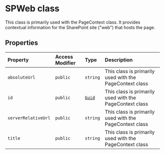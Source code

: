 # SPWeb class





This class is primarily used with the PageContext class. It provides contextual 
information for the SharePoint site ("web") that hosts the page.

## Properties

| Property	   | Access Modifier | Type	| Description|
|:-------------|:----|:-------|:-----------|
|`absoluteUrl`     | `public` | `string` | This class is primarily used with the PageContext class |
|`id`     | `public` | [`Guid`](../sp-client-base/guid.md) | This class is primarily used with the PageContext class |
|`serverRelativeUrl`     | `public` | `string` | This class is primarily used with the PageContext class |
|`title`     | `public` | `string` | This class is primarily used with the PageContext class |






